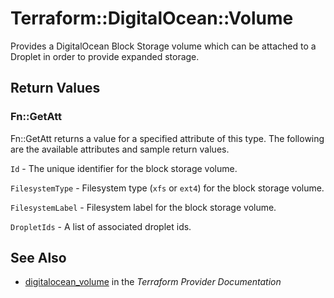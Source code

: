 # Terraform::DigitalOcean::Volume

Provides a DigitalOcean Block Storage volume which can be attached to a Droplet in order to provide expanded storage.

## Return Values

### Fn::GetAtt

Fn::GetAtt returns a value for a specified attribute of this type. The following are the available attributes and sample return values.

`Id` - The unique identifier for the block storage volume.

`FilesystemType` - Filesystem type (`xfs` or `ext4`) for the block storage volume.

`FilesystemLabel` - Filesystem label for the block storage volume.

`DropletIds` - A list of associated droplet ids.

## See Also

* [digitalocean_volume](https://www.terraform.io/docs/providers/digitalocean/r/volume.html) in the _Terraform Provider Documentation_